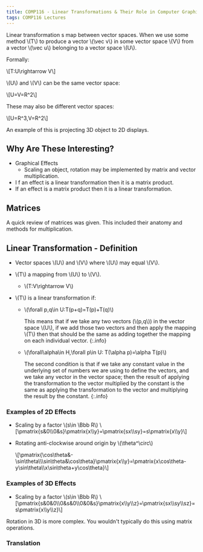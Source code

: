 ```yaml
---
title: COMP116 - Linear Transformations & Their Role in Computer Graphics
tags: COMP116 Lectures
---
```


Linear transformation s map between vector spaces. When we use some method &#92;(T&#92;) to produce a vector &#92;(\vec v&#92;) in some vector space &#92;(V&#92;) from a vector &#92;(\vec u&#92;) belonging to a vector space &#92;(U&#92;).

Formally: 

&#92;[T:U\rightarrow V&#92;]

&#92;(U&#92;) and &#92;(V&#92;) can be the same vector space:

&#92;[U=V=R^2&#92;]

These may also be different vector spaces:

&#92;[U=R^3,V=R^2&#92;]

An example of this is projecting 3D object to 2D displays.

## Why Are These Interesting?

* Graphical Effects
	* Scaling an object, rotation may be implemented by matrix and vector multiplication.
* I f an effect is a linear transformation then it is a matrix product.
* If an effect is a matrix product then it is a linear transformation.

## Matrices

A quick review of matrices was given. This included their anatomy and methods for multiplication. 

## Linear Transformation - Definition

* Vector spaces &#92;(U&#92;) and &#92;(V&#92;) where &#92;(U&#92;) may equal &#92;(V&#92;).
* &#92;(T&#92;) a mapping from &#92;(U&#92;) to &#92;(V&#92;).
	
	* &#92;(T:V\rightarrow V&#92;)
* &#92;(T&#92;) is a linear transformation if:
	* &#92;(\forall p,q\in U:T(p+q)=T(p)+T(q)&#92;)

		This means that if we take any two vectors (&#92;(p,q&#92;)) in the vector space &#92;(U&#92;), if we add those two vectors and then apply the mapping &#92;(T&#92;) then that should be the same as adding together the mapping on each individual vector.
		{:.info}
	* &#92;(\forall\alpha\in H,\forall p\in U: T(\alpha p)=\alpha T(p)&#92;)

		The second condition is that if we take any constant value in the underlying set of numbers we are using to define the vectors, and we take any vector in the vector space; then the result of applying the transformation to the vector multiplied by the constant is the same as applying the transformation to the vector and multiplying the result by the constant.
		{:.info}
	
### Examples of 2D Effects

* Scaling by a factor &#92;(s\in \Bbb R&#92;)
	&#92;[\pmatrix{s&0&#92;&#92;0&s}\pmatrix{x&#92;&#92;y}=\pmatrix{sx&#92;&#92;sy}=s\pmatrix{x&#92;&#92;y}&#92;]
	
* Rotating anti-clockwise around origin by &#92;(\theta^\circ&#92;)

  &#92;[\pmatrix{\cos\theta&-\sin\theta&#92;&#92;\sin\theta&\cos\theta}\pmatrix{x&#92;&#92;y}=\pmatrix{x\cos\theta-y\sin\theta&#92;&#92;x\sin\theta+y\cos\theta}&#92;]

### Examples of 3D Effects

* Scaling by a factor &#92;(s\in \Bbb R&#92;)
	&#92;[\pmatrix{s&0&0&#92;&#92;0&s&0&#92;&#92;0&0&s}\pmatrix{x&#92;&#92;y&#92;&#92;z}=\pmatrix{sx&#92;&#92;sy&#92;&#92;sz}=s\pmatrix{x&#92;&#92;y&#92;&#92;z}&#92;]

Rotation in 3D is more complex. You wouldn't typically do this using matrix operations.

### Translation





